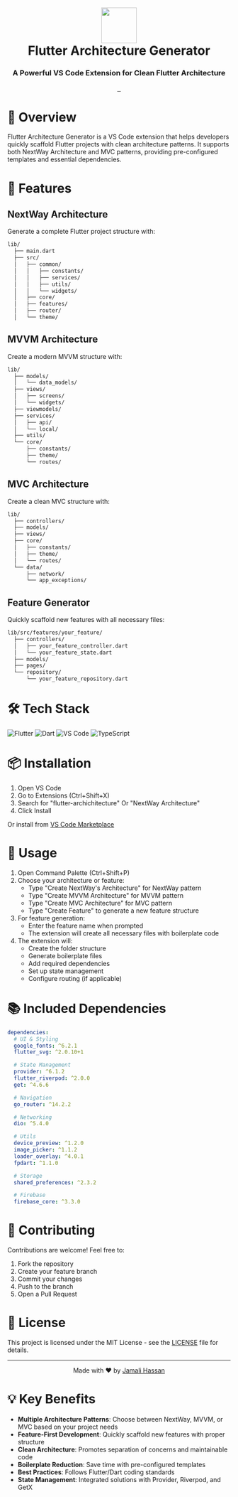 <div align="center">
      <h1> <img src="https://img.icons8.com/color/48/000000/flutter.png" width="80px"><br/>Flutter Architecture Generator</h1>
      <h3>A Powerful VS Code Extension for Clean Flutter Architecture</h3>
</div>

<p align="center">
    <a href="https://marketplace.visualstudio.com/items?itemName=7jsscmp4zaio626xj6rxx77zhgeosa4yry5vhbr3hu7gcgt4k73q.flutter-archichitecture" target="_blank">
        <img alt="" src="https://img.shields.io/visual-studio-marketplace/v/7jsscmp4zaio626xj6rxx77zhgeosa4yry5vhbr3hu7gcgt4k73q.flutter-archichitecture?style=for-the-badge&logo=visualstudiocode&logoColor=white&label=VS%20Code%20Marketplace" style="vertical-align:center" />
    </a>
    <a href="https://github.com/jamalihassan0307" target="_blank">
        <img alt="" src="https://img.shields.io/badge/GitHub-100000?style=for-the-badge&logo=github&logoColor=white" style="vertical-align:center" />
    </a>
    <a href="https://www.linkedin.com/in/ali-hassan-b17815281/" target="_blank">
        <img alt="" src="https://img.shields.io/badge/LinkedIn-0077B5?style=for-the-badge&logo=linkedin&logoColor=white" style="vertical-align:center" />
    </a>
</p>

# 📌 Overview

Flutter Architecture Generator is a VS Code extension that helps developers quickly scaffold Flutter projects with clean architecture patterns. It supports both NextWay Architecture and MVC patterns, providing pre-configured templates and essential dependencies.

# 🚀 Features

## NextWay Architecture

Generate a complete Flutter project structure with:

```bash
lib/
  ├── main.dart
  ├── src/
  │   ├── common/
  │   │   ├── constants/
  │   │   ├── services/
  │   │   ├── utils/
  │   │   └── widgets/
  │   ├── core/
  │   ├── features/
  │   ├── router/
  │   └── theme/
```

## MVVM Architecture

Create a modern MVVM structure with:

```bash
lib/
  ├── models/
  │   └── data_models/
  ├── views/
  │   ├── screens/
  │   └── widgets/
  ├── viewmodels/
  ├── services/
  │   ├── api/
  │   └── local/
  ├── utils/
  └── core/
      ├── constants/
      ├── theme/
      └── routes/
```

## MVC Architecture

Create a clean MVC structure with:

```bash
lib/
  ├── controllers/
  ├── models/
  ├── views/
  ├── core/
  │   ├── constants/
  │   ├── theme/
  │   └── routes/
  └── data/
      ├── network/
      └── app_exceptions/
```

## Feature Generator

Quickly scaffold new features with all necessary files:

```bash
lib/src/features/your_feature/
  ├── controllers/
  │   ├── your_feature_controller.dart
  │   └── your_feature_state.dart
  ├── models/
  ├── pages/
  └── repository/
      └── your_feature_repository.dart
```

# 🛠️ Tech Stack

![Flutter](https://img.shields.io/badge/Flutter-%2302569B.svg?style=for-the-badge&logo=Flutter&logoColor=white)
![Dart](https://img.shields.io/badge/dart-%230175C2.svg?style=for-the-badge&logo=dart&logoColor=white)
![VS Code](https://img.shields.io/badge/VS%20Code-%23007ACC.svg?style=for-the-badge&logo=visual-studio-code&logoColor=white)
![TypeScript](https://img.shields.io/badge/typescript-%23007ACC.svg?style=for-the-badge&logo=typescript&logoColor=white)

# 📦 Installation

1. Open VS Code
2. Go to Extensions (Ctrl+Shift+X)
3. Search for "flutter-archichitecture" Or "NextWay Architecture"
4. Click Install

Or install from [VS Code Marketplace](https://marketplace.visualstudio.com/items?itemName=7jsscmp4zaio626xj6rxx77zhgeosa4yry5vhbr3hu7gcgt4k73q.flutter-archichitecture)

# 🎯 Usage

1. Open Command Palette (Ctrl+Shift+P)
2. Choose your architecture or feature:
   - Type "Create NextWay's Architecture" for NextWay pattern
   - Type "Create MVVM Architecture" for MVVM pattern
   - Type "Create MVC Architecture" for MVC pattern
   - Type "Create Feature" to generate a new feature structure
3. For feature generation:
   - Enter the feature name when prompted
   - The extension will create all necessary files with boilerplate code
4. The extension will:
   - Create the folder structure
   - Generate boilerplate files
   - Add required dependencies
   - Set up state management
   - Configure routing (if applicable)

# 📚 Included Dependencies

```yaml
dependencies:
  # UI & Styling
  google_fonts: ^6.2.1
  flutter_svg: ^2.0.10+1

  # State Management
  provider: ^6.1.2
  flutter_riverpod: ^2.0.0
  get: ^4.6.6

  # Navigation
  go_router: ^14.2.2

  # Networking
  dio: ^5.4.0

  # Utils
  device_preview: ^1.2.0
  image_picker: ^1.1.2
  loader_overlay: ^4.0.1
  fpdart: ^1.1.0

  # Storage
  shared_preferences: ^2.3.2

  # Firebase
  firebase_core: ^3.3.0
```

# 🤝 Contributing

Contributions are welcome! Feel free to:

1. Fork the repository
2. Create your feature branch
3. Commit your changes
4. Push to the branch
5. Open a Pull Request

# 📄 License

This project is licensed under the MIT License - see the [LICENSE](LICENSE) file for details.

---

<p align="center">
  Made with ❤️ by <a href="https://github.com/jamalihassan0307">Jamali Hassan</a>
</p>

# 💡 Key Benefits

- **Multiple Architecture Patterns**: Choose between NextWay, MVVM, or MVC based on your project needs
- **Feature-First Development**: Quickly scaffold new features with proper structure
- **Clean Architecture**: Promotes separation of concerns and maintainable code
- **Boilerplate Reduction**: Save time with pre-configured templates
- **Best Practices**: Follows Flutter/Dart coding standards
- **State Management**: Integrated solutions with Provider, Riverpod, and GetX
